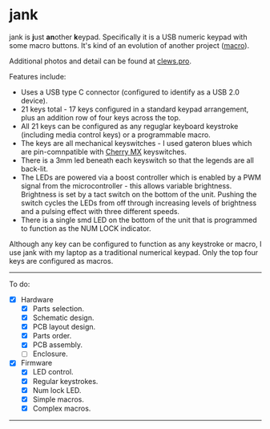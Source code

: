 # jank

jank is **j**ust **an**other **k**eypad.  Specifically it is a USB numeric keypad with some macro buttons.  It's kind of an evolution of another project ([macro][link_gitlab_macr0]).

Additional photos and detail can be found at [clews.pro][link_clews_jank].

Features include:
* Uses a USB type C connector (configured to identify as a USB 2.0 device).
* 21 keys total - 17 keys configured in a standard keypad arrangement, plus an addition row of four keys across the top.
* All 21 keys can be configured as any reguglar keyboard keystroke (including media control keys) or a programmable macro.
* The keys are all mechanical keyswitches - I used gateron blues which are pin-comnpatible with [Cherry MX][link_web_cherry_mx] keyswitches.
* There is a 3mm led beneath each keyswitch so that the legends are all back-lit.
* The LEDs are powered via a boost controller which is enabled by a PWM signal from the microcontroller - this allows variable brightness.  Brightness is set by a tact switch on the bottom of the unit.  Pushing the switch cycles the LEDs from off through increasing levels of brightness and a pulsing effect with three different speeds.
* There is a single smd LED on the bottom of the unit that is programmed to function as the NUM LOCK indicator.

Although any key can be configured to function as any keystroke or macro, I use jank with my laptop as a traditional numerical keypad.  Only the top four keys are configured as macros.

*********************************

To do:

- [X] Hardware
    - [X] Parts selection.
    - [X] Schematic design.
    - [X] PCB layout design.
    - [X] Parts order.
    - [X] PCB assembly.
    - [ ] Enclosure.
- [X] Firmware
    - [X] LED control.
    - [X] Regular keystrokes.
    - [X] Num lock LED.
    - [X] Simple macros.
    - [X] Complex macros.

*********************************

[link_clews_jank]:https://clews.pro/projects/jank.php
[link_gitlab_macr0]:https://gitlab.com/clewsy/macr0
[link_web_cherry_mx]:https://www.cherrymx.de/en
